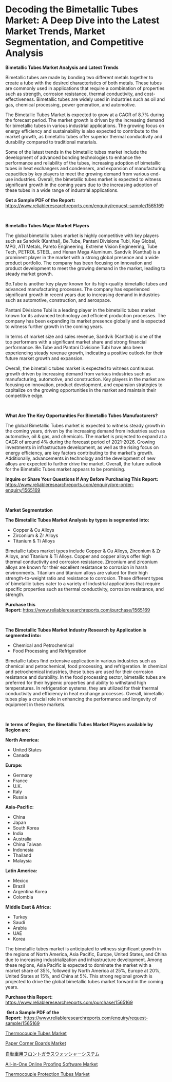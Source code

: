 <p><h1>Decoding the Bimetallic Tubes Market: A Deep Dive into the Latest Market Trends, Market Segmentation, and Competitive Analysis</h1></p><p><strong>Bimetallic Tubes Market Analysis and Latest Trends</strong></p>
<p><p>Bimetallic tubes are made by bonding two different metals together to create a tube with the desired characteristics of both metals. These tubes are commonly used in applications that require a combination of properties such as strength, corrosion resistance, thermal conductivity, and cost-effectiveness. Bimetallic tubes are widely used in industries such as oil and gas, chemical processing, power generation, and automotive.</p><p>The Bimetallic Tubes Market is expected to grow at a CAGR of 8.7% during the forecast period. The market growth is driven by the increasing demand for bimetallic tubes in various industrial applications. The growing focus on energy efficiency and sustainability is also expected to contribute to the market growth, as bimetallic tubes offer superior thermal conductivity and durability compared to traditional materials.</p><p>Some of the latest trends in the bimetallic tubes market include the development of advanced bonding technologies to enhance the performance and reliability of the tubes, increasing adoption of bimetallic tubes in heat exchangers and condensers, and expansion of manufacturing capacities by key players to meet the growing demand from various end-use industries. Overall, the bimetallic tubes market is expected to witness significant growth in the coming years due to the increasing adoption of these tubes in a wide range of industrial applications.</p></p>
<p><strong>Get a Sample PDF of the Report:&nbsp;</strong> <a href="https://www.reliableresearchreports.com/enquiry/request-sample/1565169">https://www.reliableresearchreports.com/enquiry/request-sample/1565169</a></p>
<p>&nbsp;</p>
<p><strong>Bimetallic Tubes Major Market Players</strong></p>
<p><p>The global bimetallic tubes market is highly competitive with key players such as Sandvik (Kanthal), Be.Tube, Pantani Divisione Tubi, Kay Global, MPG, ATI Metals, Pareto Engineering, Extreme Vision Engineering, Tube Tech, PETROL STEEL, and Henan Mega Aluminum. Sandvik (Kanthal) is a prominent player in the market with a strong global presence and a wide product portfolio. The company has been focusing on innovation and product development to meet the growing demand in the market, leading to steady market growth.</p><p>Be.Tube is another key player known for its high-quality bimetallic tubes and advanced manufacturing processes. The company has experienced significant growth in recent years due to increasing demand in industries such as automotive, construction, and aerospace.</p><p>Pantani Divisione Tubi is a leading player in the bimetallic tubes market known for its advanced technology and efficient production processes. The company has been expanding its market presence globally and is expected to witness further growth in the coming years.</p><p>In terms of market size and sales revenue, Sandvik (Kanthal) is one of the top performers with a significant market share and strong financial performance. Be.Tube and Pantani Divisione Tubi have also been experiencing steady revenue growth, indicating a positive outlook for their future market growth and expansion.</p><p>Overall, the bimetallic tubes market is expected to witness continuous growth driven by increasing demand from various industries such as manufacturing, automotive, and construction. Key players in the market are focusing on innovation, product development, and expansion strategies to capitalize on the growing opportunities in the market and maintain their competitive edge.</p></p>
<p>&nbsp;</p>
<p><strong>What Are The Key Opportunities For Bimetallic Tubes Manufacturers?</strong></p>
<p><p>The global Bimetallic Tubes market is expected to witness steady growth in the coming years, driven by the increasing demand from industries such as automotive, oil & gas, and chemicals. The market is projected to expand at a CAGR of around 4% during the forecast period of 2021-2026. Growing investments in infrastructure development, as well as the rising focus on energy efficiency, are key factors contributing to the market's growth. Additionally, advancements in technology and the development of new alloys are expected to further drive the market. Overall, the future outlook for the Bimetallic Tubes market appears to be promising.</p></p>
<p><strong>Inquire or Share Your Questions If Any Before Purchasing This Report:</strong> <a href="https://www.reliableresearchreports.com/enquiry/pre-order-enquiry/1565169">https://www.reliableresearchreports.com/enquiry/pre-order-enquiry/1565169</a></p>
<p>&nbsp;</p>
<p><strong>Market Segmentation</strong></p>
<p><strong>The Bimetallic Tubes Market Analysis by types is segmented into:</strong></p>
<p><ul><li>Copper & Cu Alloys</li><li>Zirconium & Zr Alloys</li><li>Titanium & Ti Alloys</li></ul></p>
<p><p>Bimetallic tubes market types include Copper & Cu Alloys, Zirconium & Zr Alloys, and Titanium & Ti Alloys. Copper and copper alloys offer high thermal conductivity and corrosion resistance. Zirconium and zirconium alloys are known for their excellent resistance to corrosion in harsh environments. Titanium and titanium alloys are valued for their high strength-to-weight ratio and resistance to corrosion. These different types of bimetallic tubes cater to a variety of industrial applications that require specific properties such as thermal conductivity, corrosion resistance, and strength.</p></p>
<p><strong>Purchase this Report:&nbsp;</strong><a href="https://www.reliableresearchreports.com/purchase/1565169">https://www.reliableresearchreports.com/purchase/1565169</a></p>
<p>&nbsp;</p>
<p><strong>The Bimetallic Tubes Market Industry Research by Application is segmented into:</strong></p>
<p><ul><li>Chemical and Petrochemical</li><li>Food Processing and Refrigeration</li></ul></p>
<p><p>Bimetallic tubes find extensive application in various industries such as chemical and petrochemical, food processing, and refrigeration. In chemical and petrochemical industries, these tubes are used for their corrosion resistance and durability. In the food processing sector, bimetallic tubes are preferred for their hygienic properties and ability to withstand high temperatures. In refrigeration systems, they are utilized for their thermal conductivity and efficiency in heat exchange processes. Overall, bimetallic tubes play a crucial role in enhancing the performance and longevity of equipment in these markets.</p></p>
<p>&nbsp;</p>
<p><strong>In terms of Region, the Bimetallic Tubes Market Players available by Region are:</strong></p>
<p>
    <p> <strong> North America: </strong>
        <ul>
            <li>United States</li>
            <li>Canada</li>
        </ul>
        </p> 
    <p> <strong> Europe: </strong>
        <ul>
            <li>Germany</li>
            <li>France</li>
            <li>U.K.</li>
            <li>Italy</li>
            <li>Russia</li>
        </ul>
        </p> 
    <p> <strong> Asia-Pacific: </strong>
        <ul>
            <li>China</li>
            <li>Japan</li>
            <li>South Korea</li>
            <li>India</li>
            <li>Australia</li>
            <li>China Taiwan</li>
            <li>Indonesia</li>
            <li>Thailand</li>
            <li>Malaysia</li>
        </ul>
        </p> 
    <p> <strong> Latin America: </strong>
        <ul>
            <li>Mexico</li>
            <li>Brazil</li>
            <li>Argentina Korea</li>
            <li>Colombia</li>
        </ul>
        </p> 
    <p> <strong> Middle East & Africa: </strong>
        <ul>
            <li>Turkey</li>
            <li>Saudi</li>
            <li>Arabia</li>
            <li>UAE</li>
            <li>Korea</li>
        </ul>
    </p>
    </p>
<p><p>The bimetallic tubes market is anticipated to witness significant growth in the regions of North America, Asia Pacific, Europe, United States, and China due to increasing industrialization and infrastructure development. Among these regions, Asia Pacific is expected to dominate the market with a market share of 35%, followed by North America at 25%, Europe at 20%, United States at 15%, and China at 5%. This strong regional growth is projected to drive the global bimetallic tubes market forward in the coming years.</p></p>
<p><strong>Purchase this Report: </strong><a href="https://www.reliableresearchreports.com/purchase/1565169">https://www.reliableresearchreports.com/purchase/1565169</a></p>
<p>&nbsp;<strong>Get a Sample PDF of the Report:&nbsp;&nbsp;</strong><a href="https://www.reliableresearchreports.com/enquiry/request-sample/1565169">https://www.reliableresearchreports.com/enquiry/request-sample/1565169</a></p>
<p><strong></strong></p>
<p><p><a href="https://github.com/Airanohannonzb68e5pb53oc1/Market-Research-Report-List-1/blob/main/thermocouple-tubes-market.md">Thermocouple Tubes Market</a></p><p><a href="https://view.publitas.com/reportprime-1/paper-corner-boards-market-growth-market-trends-covid-19-impact-and-forecasts-for-period-from-2023-2030/">Paper Corner Boards Market</a></p><p><a href="https://github.com/bucuel854722/Market-Research-Report-List-1/blob/main/8375336190288.md">自動車用フロントガラスウォッシャーシステム</a></p><p><a href="https://issuu.com/reportprime-2/docs/all-in-one-online-proofing-software-market-size-20">All-in-One Online Proofing Software Market</a></p><p><a href="https://github.com/fiixsa/Market-Research-Report-List-1/blob/main/thermocouple-protection-tubes-market.md">Thermocouple Protection Tubes Market</a></p></p>